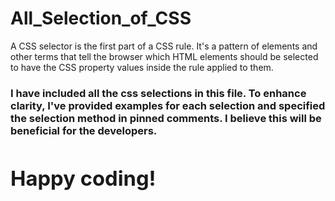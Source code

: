 # All_Selection_of_CSS
<p>A CSS selector is the first part of a CSS rule. It's a pattern of elements and other terms that tell the browser which HTML elements should be selected to have the CSS property values inside the rule applied to them.</p> 
<h3>I have included all the <b>css selections<b></b> in this file. To enhance clarity, I've provided examples for each selection and specified the selection method in pinned comments. I believe this will be beneficial for the developers.<h3/>
<h1>Happy coding!</h1>
